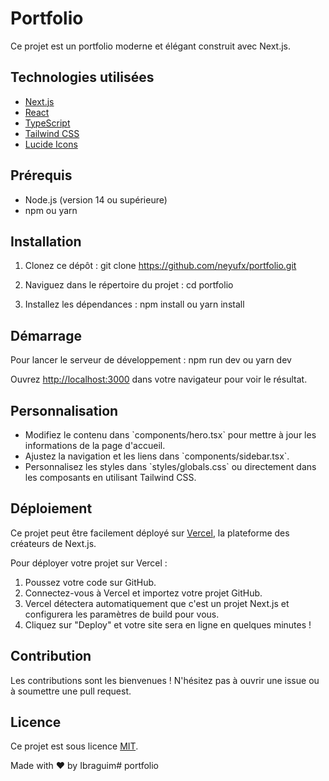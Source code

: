 # Portfolio

Ce projet est un portfolio moderne et élégant construit avec Next.js.

## Technologies utilisées

- [Next.js](https://nextjs.org/)
- [React](https://reactjs.org/)
- [TypeScript](https://www.typescriptlang.org/)
- [Tailwind CSS](https://tailwindcss.com/)
- [Lucide Icons](https://lucide.dev/)

## Prérequis

- Node.js (version 14 ou supérieure)
- npm ou yarn

## Installation

1. Clonez ce dépôt :
   git clone https://github.com/neyufx/portfolio.git

2. Naviguez dans le répertoire du projet :
   cd portfolio


3. Installez les dépendances :
   npm install ou
   yarn install

## Démarrage

Pour lancer le serveur de développement :
npm run dev ou
yarn dev

Ouvrez [http://localhost:3000](http://localhost:3000) dans votre navigateur pour voir le résultat.

## Personnalisation

- Modifiez le contenu dans \`components/hero.tsx\` pour mettre à jour les informations de la page d'accueil.
- Ajustez la navigation et les liens dans \`components/sidebar.tsx\`.
- Personnalisez les styles dans \`styles/globals.css\` ou directement dans les composants en utilisant Tailwind CSS.

## Déploiement

Ce projet peut être facilement déployé sur [Vercel](https://vercel.com/), la plateforme des créateurs de Next.js.

Pour déployer votre projet sur Vercel :

1. Poussez votre code sur GitHub.
2. Connectez-vous à Vercel et importez votre projet GitHub.
3. Vercel détectera automatiquement que c'est un projet Next.js et configurera les paramètres de build pour vous.
4. Cliquez sur "Deploy" et votre site sera en ligne en quelques minutes !

## Contribution

Les contributions sont les bienvenues ! N'hésitez pas à ouvrir une issue ou à soumettre une pull request.

## Licence

Ce projet est sous licence [MIT](https://opensource.org/licenses/MIT).

Made with ❤️ by Ibraguim#   p o r t f o l i o  
 